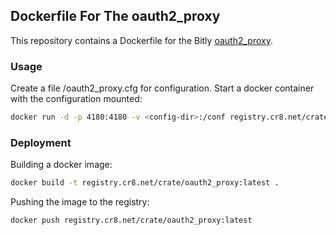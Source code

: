 ## Dockerfile For The oauth2_proxy


This repository contains a Dockerfile for the Bitly
[oauth2_proxy](https://github.com/bitly/oauth2_proxy/).


### Usage

Create a file <config-dir>/oauth2_proxy.cfg for configuration. Start a docker
container with the configuration mounted:

```bash
docker run -d -p 4180:4180 -v <config-dir>:/conf registry.cr8.net/crate/oauth2_proxy
```


### Deployment

Building a docker image:

```bash
docker build -t registry.cr8.net/crate/oauth2_proxy:latest .
```

Pushing the image to the registry:

```bash
docker push registry.cr8.net/crate/oauth2_proxy:latest
```



